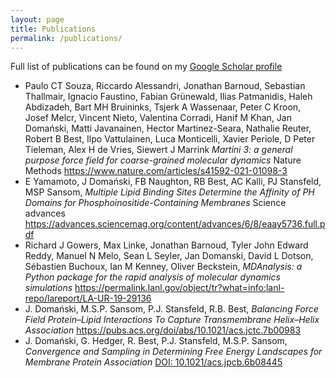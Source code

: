 ```yaml
---
layout: page
title: Publications
permalink: /publications/
---
```


<!-- publications -->
  <section id="publications">
    <p>Full list of publications can be found on my <a href="https://scholar.google.com/citations?user=URTxmbMAAAAJ">Google Scholar profile</a></p>
    <div class="row">
      <div class="12u 12u$(xsmall)">
        <ul>
          <li>
              Paulo CT Souza, Riccardo Alessandri, Jonathan Barnoud, Sebastian Thallmair, Ignacio Faustino, Fabian Grünewald, Ilias Patmanidis, Haleh Abdizadeh, Bart MH Bruininks, Tsjerk A Wassenaar, Peter C Kroon, Josef Melcr, Vincent Nieto, Valentina Corradi, Hanif M Khan, Jan Domański, Matti Javanainen, Hector Martinez-Seara, Nathalie Reuter, Robert B Best, Ilpo Vattulainen, Luca Monticelli, Xavier Periole, D Peter Tieleman, Alex H de Vries, Siewert J Marrink
              <i>Martini 3: a general purpose force field for coarse-grained molecular dynamics</i>
              Nature Methods
              <a class="external" href="https://www.nature.com/articles/s41592-021-01098-3">https://www.nature.com/articles/s41592-021-01098-3</a>
          </li>
          <li>
              E Yamamoto, J Domański, FB Naughton, RB Best, AC Kalli, PJ Stansfeld, MSP Sansom,
              <i>Multiple Lipid Binding Sites Determine the Affinity of PH Domains for Phosphoinositide-Containing Membranes</i>
              Science advances
              <a class="external" href="https://advances.sciencemag.org/content/advances/6/8/eaay5736.full.pdf">https://advances.sciencemag.org/content/advances/6/8/eaay5736.full.pdf</a>
          </li>
          <li>
              Richard J Gowers, Max Linke, Jonathan Barnoud, Tyler John Edward Reddy, Manuel N Melo, Sean L Seyler, Jan Domanski, David L Dotson, Sébastien Buchoux, Ian M Kenney, Oliver Beckstein,
              <i>MDAnalysis: a Python package for the rapid analysis of molecular dynamics simulations</i>
              <a class="external" href="https://permalink.lanl.gov/object/tr?what=info:lanl-repo/lareport/LA-UR-19-29136">https://permalink.lanl.gov/object/tr?what=info:lanl-repo/lareport/LA-UR-19-29136</a>
          </li>
          <li>
              J. Domański, M.S.P. Sansom, P.J. Stansfeld, R.B. Best,
              <i>Balancing Force Field Protein–Lipid Interactions To Capture Transmembrane Helix–Helix Association</i>
              <a class="external" href="https://pubs.acs.org/doi/abs/10.1021/acs.jctc.7b00983">https://pubs.acs.org/doi/abs/10.1021/acs.jctc.7b00983</a>
          </li>
          <li>
              J. Domański, G. Hedger, R. Best, P.J. Stansfeld, M.S.P. Sansom,
              <i>Convergence and Sampling in Determining Free Energy Landscapes for Membrane Protein Association</i>
              <a class="external" href="https://pubs.acs.org/doi/abs/10.1021/acs.jpcb.6b08445">DOI: 10.1021/acs.jpcb.6b08445</a>
          </li>
        </ul>
      </div>
    </div>
  </section>

